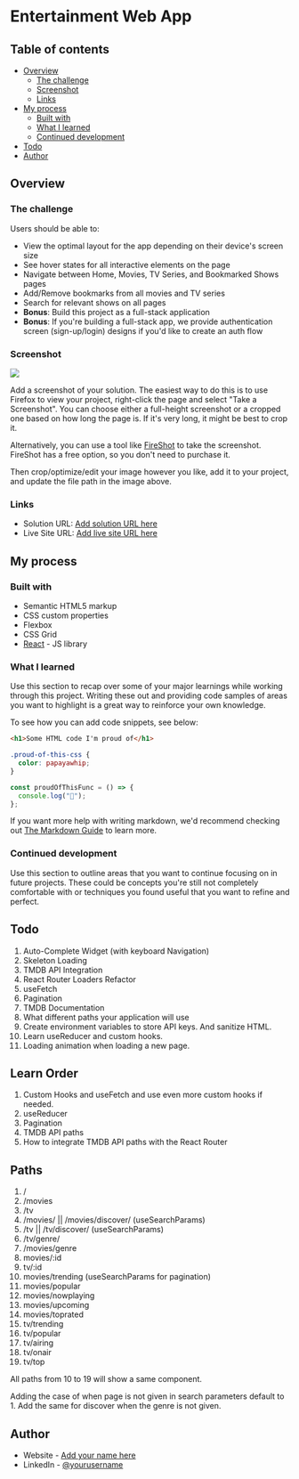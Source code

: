 # Entertainment Web App

## Table of contents

- [Overview](#overview)
  - [The challenge](#the-challenge)
  - [Screenshot](#screenshot)
  - [Links](#links)
- [My process](#my-process)
  - [Built with](#built-with)
  - [What I learned](#what-i-learned)
  - [Continued development](#continued-development)
- [Todo](#todo)
- [Author](#author)

## Overview

### The challenge

Users should be able to:

- View the optimal layout for the app depending on their device's screen size
- See hover states for all interactive elements on the page
- Navigate between Home, Movies, TV Series, and Bookmarked Shows pages
- Add/Remove bookmarks from all movies and TV series
- Search for relevant shows on all pages
- **Bonus**: Build this project as a full-stack application
- **Bonus**: If you're building a full-stack app, we provide authentication screen (sign-up/login) designs if you'd like to create an auth flow

### Screenshot

![](./screenshot.jpg)

Add a screenshot of your solution. The easiest way to do this is to use Firefox to view your project, right-click the page and select "Take a Screenshot". You can choose either a full-height screenshot or a cropped one based on how long the page is. If it's very long, it might be best to crop it.

Alternatively, you can use a tool like [FireShot](https://getfireshot.com/) to take the screenshot. FireShot has a free option, so you don't need to purchase it.

Then crop/optimize/edit your image however you like, add it to your project, and update the file path in the image above.

### Links

- Solution URL: [Add solution URL here](https://your-solution-url.com)
- Live Site URL: [Add live site URL here](https://your-live-site-url.com)

## My process

### Built with

- Semantic HTML5 markup
- CSS custom properties
- Flexbox
- CSS Grid
- [React](https://reactjs.org/) - JS library

### What I learned

Use this section to recap over some of your major learnings while working through this project. Writing these out and providing code samples of areas you want to highlight is a great way to reinforce your own knowledge.

To see how you can add code snippets, see below:

```html
<h1>Some HTML code I'm proud of</h1>
```

```css
.proud-of-this-css {
  color: papayawhip;
}
```

```js
const proudOfThisFunc = () => {
  console.log("🎉");
};
```

If you want more help with writing markdown, we'd recommend checking out
[The Markdown Guide](https://www.markdownguide.org/) to learn more.

### Continued development

Use this section to outline areas that
you want to continue focusing on in future projects. These could be concepts
you're still not completely comfortable with or techniques you found useful that
you want to refine and perfect.

## Todo

1. Auto-Complete Widget (with keyboard Navigation)
2. Skeleton Loading
3. TMDB API Integration
4. React Router Loaders Refactor
5. useFetch
6. Pagination
7. TMDB Documentation
8. What different paths your application will use
9. Create environment variables to store API keys. And sanitize HTML.
10. Learn useReducer and custom hooks.
11. Loading animation when loading a new page.

## Learn Order

1. Custom Hooks and useFetch and use even more custom hooks if needed.
2. useReducer
3. Pagination
4. TMDB API paths
5. How to integrate TMDB API paths with the React Router

## Paths

1. /
2. /movies
3. /tv
4. /movies/ || /movies/discover/ (useSearchParams)
5. /tv || /tv/discover/ (useSearchParams)
6. /tv/genre/
7. /movies/genre
8. movies/:id
9. tv/:id
10. movies/trending (useSearchParams for pagination)
11. movies/popular
12. movies/nowplaying
13. movies/upcoming
14. movies/toprated
15. tv/trending
16. tv/popular
17. tv/airing
18. tv/onair
19. tv/top

All paths from 10 to 19 will show a same component.

Adding the case of when page is not given in search parameters default to 1.
Add the same for discover when the genre is not given.

## Author

- Website - [Add your name here](https://www.your-site.com)
- LinkedIn - [@yourusername](https://www.frontendmentor.io/profile/yourusername)
